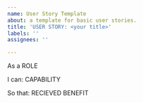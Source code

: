 ```yaml
---
name: User Story Template
about: a template for basic user stories.
title: 'USER STORY: <your title>'
labels: ''
assignees: ''

---
```


As a ROLE

I can: CAPABILITY

So that: RECIEVED BENEFIT
